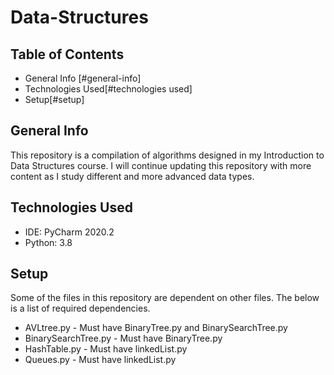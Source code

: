 # Data-Structures

## Table of Contents
* General Info [#general-info]
* Technologies Used[#technologies used]
* Setup[#setup]
## General Info
This repository is a compilation of algorithms designed in my 
Introduction to Data Structures course. I will continue updating this 
repository with more content as I study different and more advanced
data types.
## Technologies Used
* IDE: PyCharm 2020.2
* Python: 3.8
## Setup
Some of the files in this repository are dependent on other
files. The below is a list of required dependencies.  
* AVLtree.py - Must have BinaryTree.py and BinarySearchTree.py
* BinarySearchTree.py - Must have BinaryTree.py
* HashTable.py - Must have linkedList.py
* Queues.py - Must have linkedList.py
